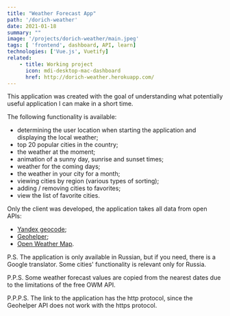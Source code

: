 ```yaml
---
title: "Weather Forecast App"
path: '/dorich-weather'
date: 2021-01-18
summary: ""
image: '/projects/dorich-weather/main.jpeg'
tags: [ 'frontend', dashboard, API, learn]
technologies: ['Vue.js', Vuetify]
related:
    - title: Working project
      icon: mdi-desktop-mac-dashboard
      href: http://dorich-weather.herokuapp.com/
---
```

This application was created with the goal of understanding what potentially useful application I can make in a short time.

The following functionality is available:
- determining the user location when starting the application and displaying the local weather;
- top 20 popular cities in the country;
- the weather at the moment;
- animation of a sunny day, sunrise and sunset times;
- weather for the coming days;
- the weather in your city for a month;
- viewing cities by region (various types of sorting);
- adding / removing cities to favorites;
- view the list of favorite cities.

Only the client was developed, the application takes all data from open APIs:
- [Yandex geocode](https://geocode-maps.yandex.ru/1.x/);
- [Geohelper](http://geohelper.info/);
- [Open Weather Map](https://api.openweathermap.org/).

P.S. The application is only available in Russian, but if you need, there is a Google translator. Some cities' functionality is relevant only for Russia.

P.P.S. Some weather forecast values are copied from the nearest dates due to the limitations of the free OWM API.

P.P.P.S. The link to the application has the http protocol, since the Geohelper API does not work with the https protocol.

